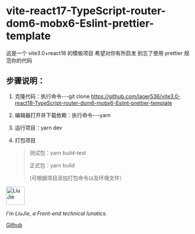 # vite-react17-TypeScript-router-dom6-mobx6-Eslint-prettier-template

这是一个 vite3.0+react18 的模板项目 希望对你有所启发 别忘了使用 prettier 规范你的代码

## 步骤说明：

1. 克隆代码：执行命令---git clone https://github.com/laoer536/vite3.0-react18-TypeScript-router-dom6-mobx6-Eslint-prettier-template

2. 编辑器打开并下载依赖：执行命令---yarn

3. 运行项目：yarn dev

4. 打包项目

   > 测试包：yarn build-test
   >
   > 正式包：yarn build
   >
   > (可根据项目添加打包命令以及环境文件）

<div align="left">
<img alt="Liu Jie" src="https://s2.loli.net/2021/12/16/rxjhMFtGElVIuyz.png" width=50 />

_I'm LiuJie, a Front-end technical lunatics._

[Github](https://github.com/laoer536)
